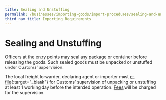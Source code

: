 ```yaml
---
title: Sealing and Unstuffing
permalink: /businesses/importing-goods/import-procedures/sealing-and-unstuffling
third_nav_title: Importing Requirements
---
```


# Sealing and Unstuffing

Officers at the entry points may seal any package or container before releasing the goods. Such sealed goods must be unpacked or unstuffed under Customs’ supervision.

The local freight forwarder, declaring agent or importer must [e-file](http://eservices.customs.gov.sg/scripts/customs/supervision/supermenu.asp){:target="_blank"} for Customs’ supervision of unpacking or unstuffing at least 1 working day before the intended operation. [Fees](/businesses/valuation-duties-taxes-fees/permits-documentation-and-other-fees) will be charged for the supervision.
